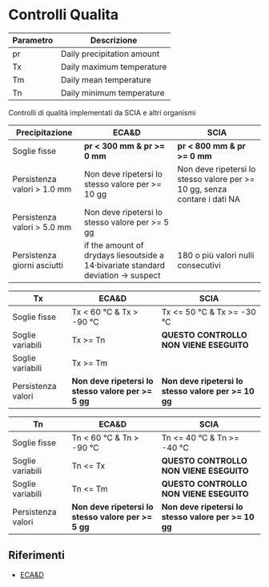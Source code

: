 # Controlli Qualita

| Parametro | Descrizione |
| --- | --- |
| pr | Daily precipitation amount |
| Tx | Daily maximum temperature |
| Tm | Daily mean temperature |
| Tn | Daily minimum temperature |

Controlli di qualità implementati da SCIA e altri organismi

| Precipitazione | ECA&D | SCIA |
| --- | --- | --- |
| Soglie fisse | **pr < 300 mm & pr >= 0 mm** |  **pr < 800 mm & pr >= 0 mm** |
| Persistenza valori > 1.0 mm | Non deve ripetersi lo stesso valore per >= 10 gg | Non deve ripetersi lo stesso valore per >= 10 gg, senza contare i dati NA |
| Persistenza valori > 5.0 mm | Non deve ripetersi lo stesso valore per >= 5 gg | |
| Persistenza giorni asciutti | if the amount of drydays liesoutside a 14·bivariate standard deviation -> suspect | 180 o più valori nulli consecutivi |

| Tx | ECA&D | SCIA |
| --- | --- | --- |
| Soglie fisse | Tx < 60 °C & Tx > -90 °C | Tx <= 50 °C & Tx >= -30 °C |
| Soglie variabili | Tx >= Tn | **QUESTO CONTROLLO NON VIENE ESEGUITO** |
| Soglie variabili | Tx >= Tm | |
| Persistenza valori | **Non deve ripetersi lo stesso valore per >= 5 gg** | **Non deve ripetersi lo stesso valore per >= 10 gg** |

| Tn | ECA&D | SCIA |
| --- | --- | --- |
| Soglie fisse | Tn < 60 °C & Tn > -90 °C | Tn <= 40 °C & Tn >= -40 °C |
| Soglie variabili | Tn <= Tx | **QUESTO CONTROLLO NON VIENE ESEGUITO** |
| Soglie variabili | Tn <= Tm | **QUESTO CONTROLLO NON VIENE ESEGUITO** |
| Persistenza valori | **Non deve ripetersi lo stesso valore per >= 5 gg** | **Non deve ripetersi lo stesso valore per >= 10 gg** |


## Riferimenti

- [ECA&D](https://www.ecad.eu/documents/atbd.pdf)


